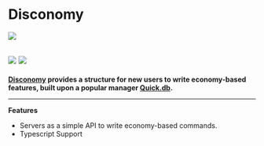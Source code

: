 # Disconomy

![](https://nodei.co/npm/disconomy.png?downloads=true)
 
![](https://img.shields.io/david/whomity/disconomy?style=for-the-badge) ![](https://img.shields.io/npm/dt/disconomy?style=for-the-badge)
----

**[Disconomy](https://npmjs.org/disconomy) provides a structure for new users to write economy-based features, built upon a popular manager [Quick.db](https://npmjs.org/quick.db).**

----

**Features**
* Servers as a simple API to write economy-based commands.
* Typescript Support

